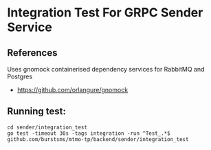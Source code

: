 # Integration Test For GRPC Sender Service

## References

Uses gnomock containerised dependency services for RabbitMQ and Postgres

 - https://github.com/orlangure/gnomock

## Running test: 
```
cd sender/integration_test
go test -timeout 30s -tags integration -run ^Test_.*$  github.com/burstsms/mtmo-tp/backend/sender/integration_test
```